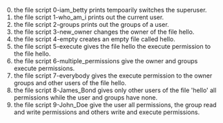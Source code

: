 0. the file script 0-iam_betty prints tempoarily switches the superuser.
1. the file script 1-who_am_i prints out the current user.
2. the file script 2-groups prints out the groups of a user.
3. the file script 3-new_owner changes the owner of the file hello.
4. the file script 4-empty creates an empty file called hello.
5. the file script 5-execute gives the file hello the execute permission to the file hello.
6. the file script 6-multiple_permissions give the owner and groups execute permissions.
7. the file script 7-everybody gives the execute permission to the owner groups and other users of the file hello.
8. the file script 8-James_Bond gives only other users of the file 'hello' all permissions while the user and groups have none.
9. the file script 9-John_Doe give the user all permissions, the group read and write permissions and others write and execute permissions.

